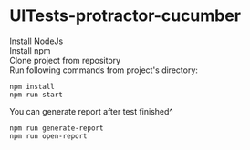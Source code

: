 # UITests-protractor-cucumber

Install NodeJs<br>
Install npm<br>
Clone project from repository<br>
Run following commands from project's directory:
```
npm install
npm run start
```
You can generate report after test finished^
```
npm run generate-report
npm run open-report
```
